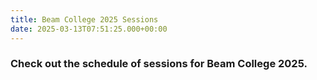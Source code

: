 ```yaml
---
title: Beam College 2025 Sessions
date: 2025-03-13T07:51:25.000+00:00
---
```


### Check out the schedule of sessions for Beam College 2025.

<br>